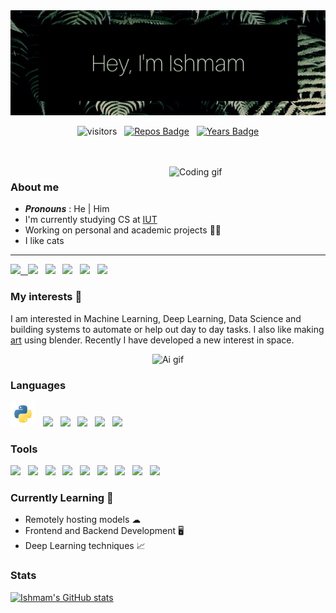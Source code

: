 <div align="center">
  <img src="https://github.com/ishmamt/ishmamt/blob/main/Hey%2C%20I'm%20Ishmam.png" alt="Coding gif" width="700">

  <br>
  
  ![visitors](https://visitor-badge.glitch.me/badge?page_id=ishmamt.visitor-badge) &nbsp;
  [![Repos Badge](https://badges.pufler.dev/repos/ishmamt)](https://badges.pufler.dev) &nbsp;
  [![Years Badge](https://badges.pufler.dev/years/ishmamt)](https://badges.pufler.dev)

</div>
<br>
<br>

<img src="https://media.giphy.com/media/iIqmM5tTjmpOB9mpbn/giphy.gif" alt="Coding gif" width="250" align="right">

### About me
- ***Pronouns*** : He | Him
- I'm currently studying CS at [IUT](https://www.iutoic-dhaka.edu "Islamic University of Technology")
- Working on personal and academic projects 👨‍💻
- I like cats
---
<a href="mailto:ishmam.tashdeed13@gmail.com"> <img src="https://www.flaticon.com/svg/vstatic/svg/732/732200.svg?token=exp=1617711787~hmac=a5ecbc9a28c31d839430c187d97a015b" width="3.5%"/> &nbsp;
[<img src="https://seeklogo.com/images/L/linkedin-in-icon-logo-2E34704F04-seeklogo.com.png" width="3.5%"/>](https://www.linkedin.com/in/ishmam-tashdeed-17b05720b/) &nbsp;
[<img src="https://www.flaticon.com/svg/vstatic/svg/733/733579.svg?token=exp=1617711253~hmac=14a57c71ee4b3f9769e1d1fe3d487404" width="3.5%"/>](https://twitter.com/ishmamtashdeed) &nbsp;
[<img src="https://www.flaticon.com/svg/vstatic/svg/174/174855.svg?token=exp=1617711290~hmac=b27308a7f0fe3749b546147b18ce0fc4" width="3.5%"/>](https://www.instagram.com/ishmamtashdeed/) &nbsp;
[<img src="https://www.flaticon.com/svg/vstatic/svg/2111/2111589.svg?token=exp=1617710203~hmac=c73911c7987bf9f6a21a611d1a8da63a" width="3.5%"/>](https://www.reddit.com/user/ishmamtashdeed) &nbsp;
[<img src="https://cdn4.iconfinder.com/data/icons/logos-and-brands/512/27_Artstation_logo_logos-512.png" width="3.5%"/>](https://sed_cat.artstation.com/)

### My interests 💜
I am interested in Machine Learning, Deep Learning, Data Science and building systems to automate or help out day to day tasks. I also like making [art](https://sed_cat.artstation.com/ "ArtStation") using blender. Recently I have developed a new interest in space.

<div align="center">
  <img src="https://media.giphy.com/media/2jMtpIi8mhE8ctiMtK/giphy.gif" alt="Ai gif" width="350">
</div>

### Languages
<img height="40" src="https://raw.githubusercontent.com/github/explore/80688e429a7d4ef2fca1e82350fe8e3517d3494d/topics/python/python.png"> &nbsp;
<img height="40" src="https://upload.wikimedia.org/wikipedia/commons/thumb/1/18/ISO_C%2B%2B_Logo.svg/225px-ISO_C%2B%2B_Logo.svg.png"> &nbsp;
<img height="40" src="https://seeklogo.com/images/C/c-programming-language-logo-9B32D017B1-seeklogo.com.png"> &nbsp;
<img height="40" src="https://www.flaticon.com/svg/vstatic/svg/226/226777.svg?token=exp=1617718779~hmac=564d5c9a54b71596ce34794de82f4e70"> &nbsp;
<img height="40" src="https://seeklogo.com/images/H/html5-with-wordmark-color-logo-4259B7F24F-seeklogo.com.png"> &nbsp;
<img height="40" src="https://seeklogo.com/images/J/javascript-js-logo-2949701702-seeklogo.com.png">

### Tools
<img height="30" src="https://seeklogo.com/images/S/scikit-learn-logo-8766D07E2E-seeklogo.com.png"> &nbsp;
<img height="40" src="https://seeklogo.com/images/T/tensorflow-logo-02FCED4F98-seeklogo.com.png"> &nbsp;
<img height="40" src="https://seeklogo.com/images/J/jupyter-logo-A91705F539-seeklogo.com.png"> &nbsp;
<img height="40" src="https://seeklogo.com/images/G/git-logo-CD8D6F1C09-seeklogo.com.png"> &nbsp;
<img height="40" src="https://seeklogo.com/images/G/github-logo-5F384D0265-seeklogo.com.png"> &nbsp;
<img height="40" src="https://seeklogo.com/images/B/blender-logo-91B66CA31F-seeklogo.com.png"> &nbsp;
<img height="40" src="https://seeklogo.com/images/F/flask-logo-44C507ABB7-seeklogo.com.png"> &nbsp;
<img height="40" src="https://seeklogo.com/images/S/sublime-text-logo-C2736A0B50-seeklogo.com.png"> &nbsp;
<img height="40" src="https://seeklogo.com/images/S/sqlite-logo-5E9F462E6A-seeklogo.com.png"> &nbsp;

### Currently Learning 📝
- Remotely hosting models ☁
- Frontend and Backend Development 🖥
- Deep Learning techniques 📈

### Stats
[![Ishmam's GitHub stats](https://github-readme-stats.vercel.app/api?username=ishmamt&count_private=true&show_icons=true&theme=tokyonight)](https://github.com/anuraghazra/github-readme-stats)
